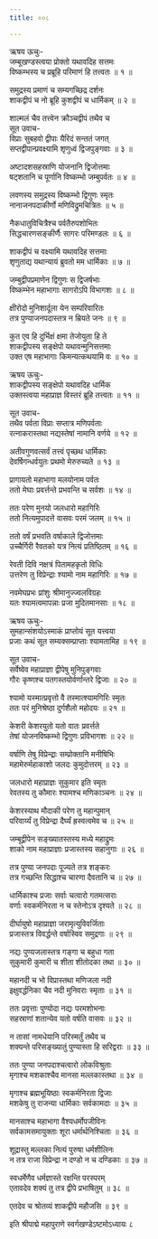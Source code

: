 ```yaml
---
title: ००८

---
```

ऋषय ऊचुः-  
जम्बूखण्डस्त्वया प्रोक्तो यथावदिह सत्तमः  
विष्कम्भस्य च प्रब्रूहि परिमाणं हि तत्त्वतः ॥ १ ॥


समुद्रस्य प्रमाणं च सम्यगच्छिद्र दर्शनः  
शाकद्वीपं च नो ब्रूहि कुशद्वीपं च धार्मिकम् ॥ २ ॥


शाल्मलं चैव तत्त्वेन क्रौञ्चद्वीपं तथैव च  
सूत उवाच-  
विप्राः सुबहवो द्वीपाः यैरिदं सन्ततं जगत्  
सप्तद्वीपान्प्रवक्ष्यामि शृणुध्वं द्विजपुङ्गवाः ॥ ३ ॥


अष्टादशसहस्राणि योजनानि द्विजोत्तमाः  
षट्शतानि च पूर्णानि विष्कम्भो जम्बुपर्वतः ॥ ४ ॥


लवणस्य समुद्रस्य विष्कम्भो द्विगुणः स्मृतः  
नानाजनपदाकीर्णो मणिविद्रुमचित्रितः ॥ ५ ॥


नैकधातुविचित्रैश्च पर्वतैरुपशोभितः  
सिद्धचारणसङ्कीर्णैः सागरः परिमण्डलः ॥ ६ ॥


शाकद्वीपं च वक्ष्यामि यथावदिह सत्तमाः  
शृणुताद्य यथान्यायं ब्रुवतो मम धार्मिकाः ॥ ७ ॥


जम्बुद्वीपप्रमाणेन द्विगुणः स द्विजर्षभाः  
विष्कम्भेन महाभागाः सागरोऽपि विभागशः ॥ ८ ॥


क्षीरोदो मुनिशार्दूला येन सम्परिवारितः  
तत्र पुण्याजनपदास्तत्र न म्रियते जनः ॥ ९ ॥


कुत एव हि दुर्भिक्षं क्षमा तेजोयुता हि ते  
शाकद्वीपस्य सङ्क्षेपो यथावन्मुनिसत्तमाः  
उक्त एष महाभागाः किमन्यत्कथयामि वः ॥ १० ॥


ऋषय ऊचुः-  
शाकद्वीपस्य सङ्क्षेपो यथावदिह धार्मिक  
उक्तस्त्वया महाप्राज्ञ विस्तरं ब्रूहि तत्त्वतः ॥ ११ ॥


सूत उवाच-  
तथैव पर्वता विप्राः सप्तात्र मणिपर्वताः  
रत्नाकरास्तथा नद्यस्तेषां नामानि वर्णये ॥ १२ ॥


अतीवगुणवत्सर्वं तत्त्वं पृच्छथ धार्मिकाः  
देवर्षिगन्धर्वयुतः प्रथमो मेरुरुच्यते ॥ १३ ॥


प्रागायतो महाभागा मलयोनाम पर्वतः  
ततो मेघाः प्रवर्त्तन्ते प्रभवन्ति च सर्वशः ॥ १४ ॥


ततः परेण मुनयो जलधारो महागिरिः  
ततो नित्यमुपादत्ते वासवः परमं जलम् ॥ १५ ॥


ततो वर्षं प्रभवति वर्षाकाले द्विजोत्तमाः  
उच्चैर्गिरी रैवतको यत्र नित्यं प्रतिष्ठितम् ॥ १६ ॥


रेवती दिवि नक्षत्रं पितामहकृतो विधिः  
उत्तरेण तु विप्रेन्द्राः श्यामो नाम महागिरिः ॥ १७ ॥


नवमेघप्रभः प्रांशुः श्रीमानुज्ज्वलविग्रहः  
यतः श्यामत्वमापन्नाः प्रजा मुदितमानसाः ॥ १८ ॥


ऋषय ऊचुः-  
सुमहान्संशयोऽस्माकं प्राप्तोयं सूत यत्त्वया  
प्रजाः कथं सूत सम्यक्सम्प्राप्ताः श्यामतामिह ॥ १९ ॥


सूत उवाच-  
सर्वेष्वेव महाप्राज्ञा द्वीपेषु मुनिपुङ्गवाः  
गौरः कृष्णश्च पतगस्तयोर्वर्णान्तरे द्विजाः ॥ २० ॥


श्यामो यस्मात्प्रवृत्तो वै तस्मात्श्यामगिरिः स्मृतः  
ततः परं मुनिश्रेष्ठा दुर्गशैलो महोदयः ॥ २१ ॥


केशरी केशरयुतो यतो वातः प्रवर्त्तते  
तेषां योजनविष्कम्भो द्विगुणः प्रविभागशः ॥ २२ ॥


वर्षाणि तेषु विप्रेन्द्राः सम्प्रोक्तानि मनीषिभिः  
महामेरुर्महाकाशो जलदः कुमुदोत्तरम् ॥ २३ ॥


जलधारो महाप्राज्ञः सुकुमार इति स्मृतः  
रेवतस्य तु कौमारः श्यामश्च मणिकाञ्चनः ॥ २४ ॥


केशरस्याथ मौदाकी परेण तु महान्पुमान्  
परिवार्य्यं तु विप्रेन्द्रा दैर्घ्यं ह्रस्वत्वमेव च ॥ २५ ॥


जम्बूद्वीपेन सङ्ख्यातस्तस्य मध्ये महाद्रुमः  
शाको नाम महाप्राज्ञाः प्रजास्तस्य सहानुगाः ॥ २६ ॥


तत्र पुण्या जनपदाः पूज्यते तत्र शङ्करः  
तत्र गच्छन्ति सिद्धाश्च चारणा दैवतानि च ॥ २७ ॥


धार्मिकाश्च प्रजाः सर्वाः चत्वारो गतमत्सराः  
वर्णाः स्वकर्मनिरता न च स्तेनोऽत्र दृश्यते ॥ २८ ॥


दीर्घायुषो महाप्राज्ञा जरामृत्युविवर्जिताः  
प्रजास्तत्र विवर्द्धन्ते वर्षास्विव समुद्रगाः ॥ २९ ॥


नद्यः पुण्यजलास्तत्र गङ्गा च बहुधा गता  
सुकुमारी कुमारी च शीता शीतोदका तथा ॥ ३० ॥


महानदी च भो विप्रास्तथा मणिजला नदी  
इक्षुवर्द्धनिका चैव नदी मुनिवराः स्मृताः ॥ ३१ ॥


ततः प्रवृत्ताः पुण्योदा नद्यः परमशोभनाः  
सहस्राणां शतान्येव यतो वर्षति वासवः ॥ ३२ ॥


न तासां नामधेयानि परिस्मर्तुं तथैव च  
शक्यन्ते परिसङ्ख्यातुं पुण्यास्ता हि सरिद्वराः ॥ ३३ ॥


ततः पुण्या जनपदाश्चत्वारो लोकविश्रुताः  
मृगाश्च मशकाश्चैव मानसा मल्लकास्तथा ॥ ३४ ॥


मृगाश्च ब्रह्मभूयिष्ठाः स्वकर्मनिरता द्विजाः  
मशकेषु तु राजन्या धार्मिकाः सर्वकामदाः ॥ ३५ ॥


मानसाश्च महाभागा वैश्यधर्मोपजीविनः  
सर्वकामसमायुक्ताः शूरा धर्मार्थनिश्चिताः ॥ ३६ ॥


शूद्रास्तु मल्लका नित्यं पुरुषा धर्मशीलिनः  
न तत्र राजा विप्रेन्द्रा न दण्डो न च दण्डिकाः ॥ ३७ ॥


स्वधर्मेणैव धर्मज्ञास्ते रक्षन्ति परस्परम्  
एतावदेव शक्यं तु तत्र द्वीपे प्रभाषितुम् ॥ ३८ ॥


एतदेव च श्रोतव्यं शाकद्वीपे महौजसि ॥ ३९ ॥


इति श्रीपाद्मे महापुराणे स्वर्गखण्डेऽष्टमोऽध्यायः ८
